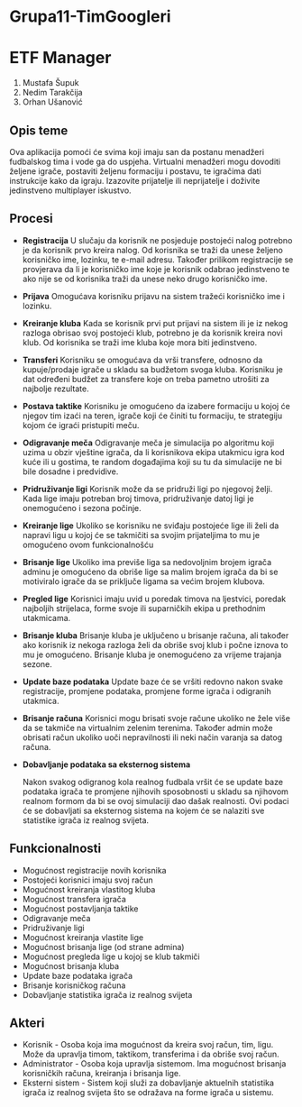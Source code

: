 # Grupa11-TimGoogleri

# ETF Manager

1. Mustafa Šupuk
2. Nedim Tarakčija
3. Orhan Ušanović

## Opis teme

Ova aplikacija pomoći će svima koji imaju san da postanu menadžeri fudbalskog tima i vode ga do uspjeha. Virtualni menadžeri mogu dovoditi željene igrače, postaviti željenu formaciju i postavu, te igračima dati instrukcije kako da igraju. Izazovite prijatelje ili neprijatelje i doživite jedinstveno multiplayer iskustvo.

## Procesi

* **Registracija**
  U slučaju da korisnik ne posjeduje postojeći nalog potrebno je da korisnik prvo kreira nalog. Od korisnika se traži da unese željeno         korisničko ime, lozinku, te e-mail adresu. Također prilikom registracije se provjerava da li je korisničko ime koje je korisnik odabrao jedinstveno te ako nije se od korisnika traži da unese neko drugo korisničko ime.

* **Prijava**
  Omogućava korisniku prijavu na sistem tražeći korisničko ime i lozinku.
   
* **Kreiranje kluba**
  Kada se korisnik prvi put prijavi na sistem ili je iz nekog razloga obrisao svoj postojeći klub, potrebno je da korisnik kreira novi klub.
  Od korisnika se traži ime kluba koje mora biti jedinstveno.
  
* **Transferi**
  Korisniku se omogućava da vrši transfere, odnosno da kupuje/prodaje igrače u skladu sa budžetom svoga kluba. Korisniku je dat određeni budžet za transfere koje on treba pametno utrošiti za najbolje rezultate.
   
* **Postava taktike**
  Korisniku je omogućeno da izabere formaciju u kojoj će njegov tim izaći na teren, igrače koji će činiti tu formaciju, te strategiju kojom će igraći pristupiti meču.
  
* **Odigravanje meča**
  Odigravanje meča je simulacija po algoritmu koji uzima u obzir vještine igrača, da li korisnikova ekipa utakmicu igra kod kuće ili u gostima, te random događajima koji su tu da simulacije ne bi bile dosadne i predvidive.

* **Pridruživanje ligi**
  Korisnik može da se pridruži ligi po njegovoj želji. Kada lige imaju potreban broj timova, pridruživanje datoj ligi je onemogućeno i sezona počinje.
  
* **Kreiranje lige**
  Ukoliko se korisniku ne sviđaju postojeće lige ili želi da napravi ligu u kojoj će se takmičiti sa svojim prijateljima to mu je omogućeno ovom funkcionalnošću
   
* **Brisanje lige**
  Ukoliko ima previše liga sa nedovoljnim brojem igrača adminu je omogućeno da obriše lige sa malim brojem igrača da bi se motiviralo igrače da se priključe ligama sa većim brojem klubova.
   
* **Pregled lige**
  Korisnici imaju uvid u poredak timova na ljestvici, poredak najboljih strijelaca, forme svoje ili suparničkih ekipa u prethodnim utakmicama.

* **Brisanje kluba**
  Brisanje kluba je uključeno u brisanje računa, ali također ako korisnik iz nekoga razloga želi da obriše svoj klub i počne iznova to mu je omogućeno. Brisanje kluba je onemogućeno za vrijeme trajanja sezone.

* **Update baze podataka**
  Update baze će se vršiti redovno nakon svake registracije, promjene podataka, promjene forme igrača i odigranih utakmica.
 
* **Brisanje računa**
  Korisnici mogu brisati svoje račune ukoliko ne žele više da se takmiče na virtualnim zelenim terenima. Također admin može obrisati račun ukoliko uoči nepravilnosti ili neki način varanja sa datog računa.
 
* **Dobavljanje podataka sa eksternog sistema**

  Nakon svakog odigranog kola realnog fudbala vršit će se update baze podataka igrača te promjene njihovih sposobnosti u skladu sa njihovom realnom formom da bi se ovoj simulaciji dao dašak realnosti. Ovi podaci će se dobavljati sa eksternog sistema na kojem će se nalaziti sve statistike igrača iz realnog svijeta. 
   
## Funkcionalnosti

* Mogućnost registracije novih korisnika
* Postojeći korisnici imaju svoj račun
* Mogućnost kreiranja vlastitog kluba
* Mogućnost transfera igrača
* Mogućnost postavljanja taktike
* Odigravanje meča
* Pridruživanje ligi
* Mogućnost kreiranja vlastite lige
* Mogućnost brisanja lige (od strane admina)
* Mogućnost pregleda lige u kojoj se klub takmiči
* Mogućnost brisanja kluba
* Update baze podataka igrača
* Brisanje korisničkog računa
* Dobavljanje statistika igrača iz realnog svijeta

## Akteri

* Korisnik - Osoba koja ima mogućnost da kreira svoj račun, tim, ligu. Može da upravlja timom, taktikom, transferima i da obriše svoj račun.
* Administrator - Osoba koja upravlja sistemom. Ima mogućnost brisanja korisničkih računa, kreiranja i brisanja lige.
* Eksterni sistem - Sistem koji služi za dobavljanje aktuelnih statistika igrača iz realnog svijeta što se odražava na forme igrača u sistemu.
